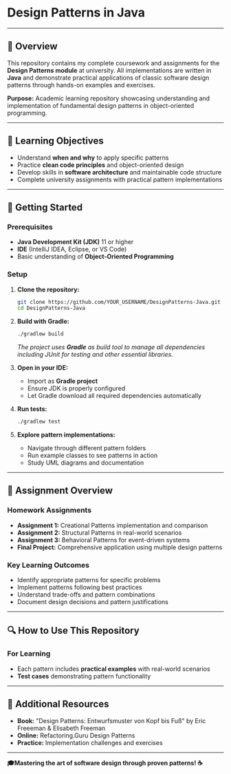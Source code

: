 # Design Patterns in Java

---

## 📖 Overview

This repository contains my complete coursework and assignments for the **Design Patterns module** at university. All implementations are written in **Java** and demonstrate practical applications of classic software design patterns through hands-on examples and exercises.

**Purpose:** Academic learning repository showcasing understanding and implementation of fundamental design patterns in object-oriented programming.

---

## 🎯 Learning Objectives
- Understand **when and why** to apply specific patterns
- Practice **clean code principles** and object-oriented design
- Develop skills in **software architecture** and maintainable code structure
- Complete university assignments with practical pattern implementations

---
## 🚀 Getting Started

### Prerequisites
- **Java Development Kit (JDK)** 11 or higher
- **IDE** (IntelliJ IDEA, Eclipse, or VS Code)
- Basic understanding of **Object-Oriented Programming**

### Setup
1. **Clone the repository:**
   ```bash
   git clone https://github.com/YOUR_USERNAME/DesignPatterns-Java.git
   cd DesignPatterns-Java
   ```

2. **Build with Gradle:**
   ```bash
   ./gradlew build
   ```
   *The project uses **Gradle** as build tool to manage all dependencies including JUnit for testing and other essential libraries.*

3. **Open in your IDE:**
   - Import as **Gradle project**
   - Ensure JDK is properly configured
   - Let Gradle download all required dependencies automatically

4. **Run tests:**
   ```bash
   ./gradlew test
   ```

5. **Explore pattern implementations:**
   - Navigate through different pattern folders
   - Run example classes to see patterns in action
   - Study UML diagrams and documentation

---

## 📝 Assignment Overview

### Homework Assignments
- **Assignment 1:** Creational Patterns implementation and comparison
- **Assignment 2:** Structural Patterns in real-world scenarios  
- **Assignment 3:** Behavioral Patterns for event-driven systems
- **Final Project:** Comprehensive application using multiple design patterns

### Key Learning Outcomes
- Identify appropriate patterns for specific problems
- Implement patterns following best practices
- Understand trade-offs and pattern combinations
- Document design decisions and pattern justifications

---
## 🔍 How to Use This Repository

### For Learning
- Each pattern includes **practical examples** with real-world scenarios
- **Test cases** demonstrating pattern functionality
---

## 📖 Additional Resources

- **Book:** "Design Patterns: Entwurfsmuster von Kopf bis Fuß" by Eric Freeeman & Elisabeth Freeman
- **Online:** Refactoring.Guru Design Patterns
- **Practice:** Implementation challenges and exercises

---

**🎓Mastering the art of software design through proven patterns! ☕️**

